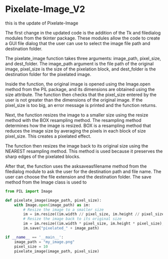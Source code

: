# Pixelate-Image_V2
this is the update of Pixelate-Image

The first change in the updated code is the addition of the Tk and filedialog modules from the tkinter package. These modules allow the code to create a GUI file dialog that the user can use to select the image file path and destination folder.

The pixelate_image function takes three arguments: image_path, pixel_size, and dest_folder. The image_path argument is the file path of the original image, pixel_size is the size of the pixelation block, and dest_folder is the destination folder for the pixelated image.

Inside the function, the original image is opened using the Image.open method from the PIL package, and its dimensions are obtained using the size attribute. The function then checks that the pixel_size entered by the user is not greater than the dimensions of the original image. If the pixel_size is too big, an error message is printed and the function returns.

Next, the function resizes the image to a smaller size using the resize method with the BOX resampling method. The resampling method determines how the image is resized. BOX is a resampling method that reduces the image size by averaging the pixels in each block of size pixel_size. This creates a pixelated effect.

The function then resizes the image back to its original size using the NEAREST resampling method. This method is used because it preserves the sharp edges of the pixelated blocks.

After that, the function uses the asksaveasfilename method from the filedialog module to ask the user for the destination path and file name. The user can choose the file extension and the destination folder. The save method from the Image class is used to
```python
from PIL import Image

def pixelate_image(image_path, pixel_size):
    with Image.open(image_path) as im:
        # Resize the image to a smaller size
        im = im.resize((im.width // pixel_size, im.height // pixel_size), Image.BOX)
        # Resize the image back to its original size
        im = im.resize((im.width * pixel_size, im.height * pixel_size), Image.NEAREST)
        im.save("pixelated_" + image_path)

if __name__ == '__main__':
    image_path = "my_image.png"
    pixel_size = 10
    pixelate_image(image_path, pixel_size)
```
